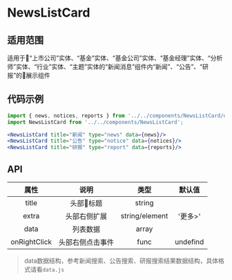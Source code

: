 # NewsListCard

## 适用范围

适用于“上市公司”实体、“基金”实体、“基金公司”实体、“基金经理”实体、“分析师”实体、“行业”实体、“主题”实体的“新闻消息”组件内“新闻”、“公告”、“研报”的展示组件

## 代码示例

``` jsx
import { news, notices, reports } from '../../components/NewsListCard/data';
import NewsListCard from '../../components/NewsListCard';

<NewsListCard title="新闻" type="news" data={news}/>
<NewsListCard title="公告" type="notice" data={notices}/>
<NewsListCard title="研报" type="report" data={reports}/>
```

## API

|属性|说明|类型|默认值|
|:--:|:--:|:--:|:--:|
|title|头部标题|string||
|extra|头部右侧扩展|string/element|'更多>'|
|data|列表数据|array||
|onRightClick|头部右侧点击事件|func|undefind|

> data数据结构，参考新闻搜索、公告搜索、研报搜索结果数据结构，具体格式请看`data.js`

